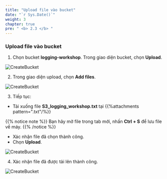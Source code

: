 ```yaml
---
title: "Upload file vào bucket"
date: "`r Sys.Date()`"
weight: 3
chapter: true
pre: " <b> 2.3 </b> "
---
```


### Upload file vào bucket

1. Chọn bucket **logging-workshop**. Trong giao diện bucket, chọn **Upload**.

![CreateBucket](/Workshop-1/images/2.prerequisite/26.png)

2. Trong giao diện upload, chọn **Add files**.

![CreateBucket](/Workshop-1/images/2.prerequisite/27.png)

3. Tiếp tục:

- Tải xuống file **S3_logging_workshop.txt** tại {{%attachments  pattern=".txt"/%}}

{{% notice note %}}
Bạn hãy mở file trong tab mới, nhấn **Ctrl + S** để lưu file về máy.
{{% /notice %}}

- Xác nhận file đã chọn thành công.
- Chọn **Upload**.

![CreateBucket](/Workshop-1/images/2.prerequisite/28.png)

4. Xác nhận file đã được tải lên thành công.

![CreateBucket](/Workshop-1/images/2.prerequisite/29.png)

